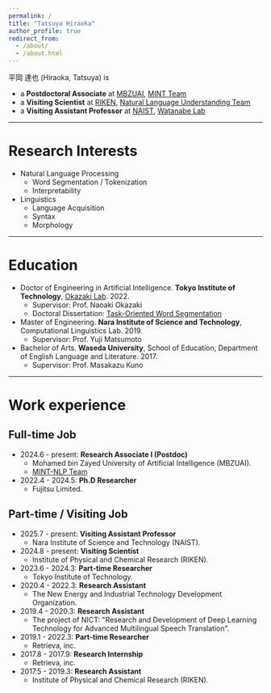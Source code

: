 ```yaml
---
permalink: /
title: "Tatsuya Hiraoka"
author_profile: true
redirect_from: 
  - /about/
  - /about.html
---
```


平岡 達也 (Hiraoka, Tatsuya) is 
- a **Postdoctoral Associate** at [MBZUAI](https://mbzuai.ac.ae/), [MINT Team](https://www.mint-nlp-mbzuai.com/)
- a **Visiting Scientist** at [RIKEN](https://www.riken.jp/en/), [Natural Language Understanding Team](https://www.riken.jp/en/research/labs/aip/goalorient_tech/nat_lang_understand/index.html)
- a **Visiting Assistant Professor** at [NAIST](https://www.naist.jp/en/), [Watanabe Lab](https://nlp.naist.jp/en/)

---

# Research Interests
- Natural Language Processing
  - Word Segmentation / Tokenization
  - Interpretability
- Linguistics
  - Language Acquisition
  - Syntax
  - Morphology

---

# Education
- Doctor of Engineering in Artificial Intelligence. **Tokyo Institute of Technology**, [Okazaki Lab](https://www.nlp.c.titech.ac.jp/index.en.html). 2022.
  - Supervisor: Prof. Naoaki Okazaki
  - Doctoral Dissertation: [Task-Oriented Word Segmentation](https://t2r2.star.titech.ac.jp/rrws/file/CTT100866215/ATD100000413/)
- Master of Engineering. **Nara Institute of Science and Technology**, Computational Linguistics Lab. 2019.
  - Supervisor: Prof. Yuji Matsumoto
- Bachelor of Arts. **Waseda University**, School of Education, Department of English Language and Literature. 2017.
  - Supervisor: Prof. Masakazu Kuno

---

# Work experience
## Full-time Job
- 2024.6 - present: **Research Associate I (Postdoc)**
  - Mohamed bin Zayed University of Artificial Intelligence (MBZUAI).
  - [MINT-NLP Team](https://www.mint-nlp-mbzuai.com/)
- 2022.4 - 2024.5: **Ph.D Researcher**
  - Fujitsu Limited.
 
## Part-time / Visiting Job
- 2025.7 - present: **Visiting Assistant Professor**
  - Nara Institute of Science and Technology (NAIST).
- 2024.8 - present: **Visiting Scientist**
  - Institute of Physical and Chemical Research (RIKEN).
- 2023.6 - 2024.3: **Part-time Researcher**
  - Tokyo Institute of Technology.
- 2020.4 - 2022.3: **Research Assistant**
  - The New Energy and Industrial Technology Development Organization.
- 2019.4 - 2020.3: **Research Assistant**
  - The project of NICT: "Research and Development of Deep Learning Technology for Advanced Multilingual Speech Translation".
- 2019.1 - 2022.3: **Part-time Researcher**
  - Retrieva, inc.
- 2017.8 - 2017.9: **Research Internship**
  - Retrieva, inc.
- 2017.5 - 2019.3: **Research Assistant**
  - Institute of Physical and Chemical Research (RIKEN).
